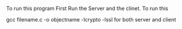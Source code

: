 To run this program First Run the Server and the clinet. To run this

gcc filename.c -o objectname -lcrypto -lssl for both server and client
